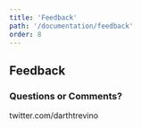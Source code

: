 ```yaml
---
title: 'Feedback'
path: '/documentation/feedback'
order: 8
---
```


## Feedback

### Questions or Comments?

twitter.com/darthtrevino